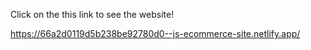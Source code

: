 Click on the this link to see the website!

https://66a2d0119d5b238be92780d0--js-ecommerce-site.netlify.app/

